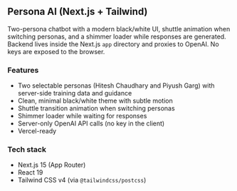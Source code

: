 ## Persona AI (Next.js + Tailwind)

Two-persona chatbot with a modern black/white UI, shuttle animation when switching personas, and a shimmer loader while responses are generated. Backend lives inside the Next.js `app` directory and proxies to OpenAI. No keys are exposed to the browser.

### Features
- Two selectable personas (Hitesh Chaudhary and Piyush Garg) with server-side training data and guidance
- Clean, minimal black/white theme with subtle motion
- Shuttle transition animation when switching personas
- Shimmer loader while waiting for responses
- Server-only OpenAI API calls (no key in the client)
- Vercel-ready

### Tech stack
- Next.js 15 (App Router)
- React 19
- Tailwind CSS v4 (via `@tailwindcss/postcss`)



